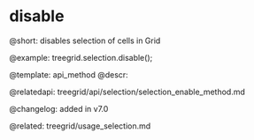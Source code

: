 disable
=============

@short: disables selection of cells in Grid





@example:
treegrid.selection.disable();

@template: api_method
@descr:

@relatedapi: 
treegrid/api/selection/selection_enable_method.md


@changelog:
added in v7.0

@related: treegrid/usage_selection.md
